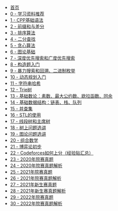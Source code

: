 * [首页](README.md "首页")
* [0 - 学习资料推荐]()
* [1 - CPP基础语法](01-aboutcpp.md "C++基础语法")
* [2 - 前缀和与差分](02-前缀和与差分.md "前缀和与差分")
* [3 - 排序算法]()
* [4 - 二分查找]()
* [5 - 贪心算法]()
* [6 - 图论基础]()
* [7 - 深度优先搜索和广度优先搜索]()
* [8 - 构造题入门]()
* [9 - 暴力搜索和回溯、二进制枚举]()
* [10 - 动态规划入门]()
* [11 - 字符串哈希]()
* [12 - Trie树]()
* [13 - 基础数论：素数、最大公约数、欧拉函数、同余]()
* [14 - 基础数据结构：链表、栈、队列]()
* [15 - 并查集]()
* [16 - STL的使用]()
* [17 - 线段树和主席树]()
* [18 - 树上问题选讲]()
* [19 - 图论问题选讲]()
* [20 - 组合数学]()
* [21 - 博弈论初步]()
* [22 - Codeforces如何上分（经验贴汇总）]()
* [23 - 2020年院赛真题]()
* [24 - 2020年院赛真题解析]()
* [25 - 2021年院赛真题]()
* [26 - 2021年院赛真题解析]()
* [27 - 2021年新生赛真题]()
* [28 - 2021年新生赛真题解析]()
* [29 - 2022年院赛真题]()
* [30 - 2022年院赛真题解析]()